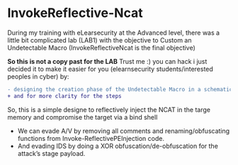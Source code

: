 # InvokeReflective-Ncat
During my training with eLearsecurity at the Advanced level, there was a little bit complicated lab (LAB1) with the objective to Custom an Undetectable Macro (InvokeReflectiveNcat is the final objective)

**So this is not a copy past for the LAB** Trust me :) you can hack
i just decided it to make it easier for you (elearnsecurity students/interested peoples in cyber) by:
```diff
- designing the creation phase of the Undetectable Macro in a schematic way
+ and for more clarity for the steps
```
So, this is a simple designe to reflectively inject the NCAT in the targe memory and compromise the target via a bind shell
- We can evade A/V by removing all comments and renaming/obfuscating functions from Invoke-ReflectivePEInjection code.
- And evading IDS by doing a XOR obfuscation/de-obfuscation for the attack’s stage payload.
